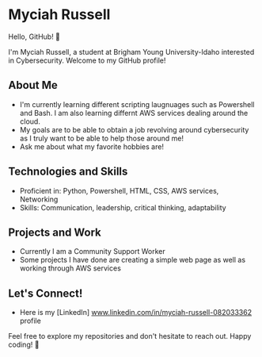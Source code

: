 
# Myciah Russell

Hello, GitHub! 👋

I'm Myciah Russell, a student at Brigham Young University-Idaho interested in Cybersecurity. Welcome to my GitHub profile!

## About Me

- I'm currently learning different scripting laugnuages such as Powershell and Bash. I am also learning differnt AWS services dealing around the cloud.
- My goals are to be able to obtain a job revolving around cybersecurity as I truly want to be able to help those around me!
- Ask me about what my favorite hobbies are!

## Technologies and Skills

- Proficient in: Python, Powershell, HTML, CSS, AWS services, Networking
- Skills: Communication, leadership, critical thinking, adaptability

## Projects and Work
- Currently I am a Community Support Worker
- Some projects I have done are creating a simple web page as well as working through AWS services

## Let's Connect!

- Here is my [LinkedIn] www.linkedin.com/in/myciah-russell-082033362 profile

Feel free to explore my repositories and don't hesitate to reach out. Happy coding! 🚀
